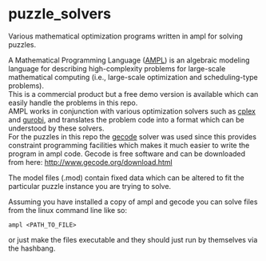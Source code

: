 # puzzle_solvers
Various mathematical optimization programs written in ampl for solving puzzles.

A Mathematical Programming Language ([AMPL](http://ampl.com)) is an algebraic modeling language for describing 
high-complexity problems for large-scale mathematical computing (i.e., large-scale optimization and scheduling-type problems).  
This is a commercial product but a free demo version is available which can easily handle the problems in this repo.  
AMPL works in conjunction with various optimization solvers such as [cplex](https://www-01.ibm.com/software/commerce/optimization/cplex-optimizer/) and [gurobi](http://www.gurobi.com/), and translates the problem code into a format which can be understood by these solvers.  
For the puzzles in this repo the [gecode](http://www.gecode.org/) solver was used since this provides constraint programming facilities which makes it much easier to write the program in ampl code. Gecode is free software and can be downloaded from here: http://www.gecode.org/download.html

The model files (.mod) contain fixed data which can be altered to fit the particular puzzle instance you are trying to solve.

Assuming you have installed a copy of ampl and gecode you can solve files from the linux command line like so:  

``` shell
ampl <PATH_TO_FILE>
```

or just make the files executable and they should just run by themselves via the hashbang.
